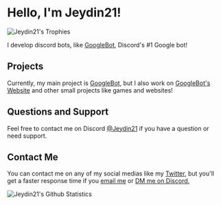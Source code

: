# Hello, I'm Jeydin21!

![Jeydin21's Trophies](https://github-profile-trophy.vercel.app/?username=Jeydin21&theme=onedark&row=2&column=3)

I develop discord bots, like [GoogleBot](https://top.gg/bot/721215949088358420), Discord's #1 Google bot!

## Projects
Currently, my main project is [GoogleBot](https://top.gg/bot/721215949088358420), but I also work on [GoogleBot's Website](https://jeydin21.github.io/commands) and other small projects like games and websites!

## Questions and Support
Feel free to contact me on Discord [@Jeydin21](https://discord.com/users/667354950321569792) if you have a question or need support.

## Contact Me
You can contact me on any of my social medias like my [Twitter](https://twitter.com/Jeydin21), but you'll get a faster response time if you [email me](mailto:JeyPham21@gmail.com) or [DM me on Discord.](https://discord.com/users/667354950321569792)

![Jeydin21's Github Statistics](https://github-readme-stats.vercel.app/api?username=Jeydin21&count_private=true&theme=tokyonight&show_icons=true)
